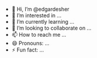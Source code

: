 - 👋 Hi, I’m @edgardesher
- 👀 I’m interested in ...
- 🌱 I’m currently learning ...
- 💞️ I’m looking to collaborate on ...
- 📫 How to reach me ...
- 😄 Pronouns: ...
- ⚡ Fun fact: ...

<!---
edgardesher/edgardesher is a ✨ special ✨ repository because its `README.md` (this file) appears on your GitHub profile.
You can click the Preview link to take a look at your changes.
--->
